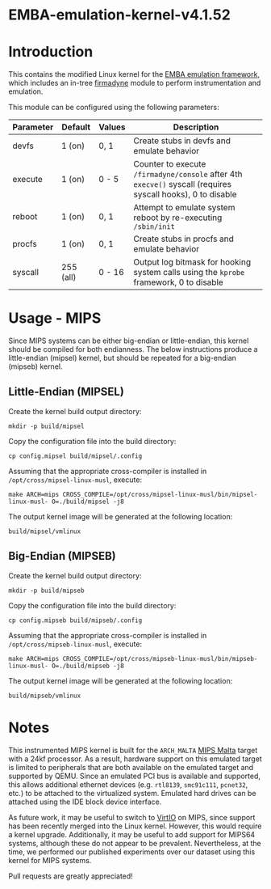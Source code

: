# EMBA-emulation-kernel-v4.1.52

Introduction
============

This contains the modified Linux kernel for the [EMBA emulation framework](https://github.com/e-m-b-a/emba/wiki/System-emulation), which includes an in-tree [firmadyne](https://github.com/firmadyne/firmadyne) module to perform instrumentation and emulation.

This module can be configured using the following parameters:

| Parameter | Default   | Values | Description |
| --------- | --------- | ------ | ----------- |
| devfs     | 1 (on)    | 0, 1   | Create stubs in devfs and emulate behavior |
| execute   | 1 (on)    | 0 - 5  | Counter to execute `/firmadyne/console` after 4th `execve()` syscall (requires syscall hooks), 0 to disable |
| reboot    | 1 (on)    | 0, 1   | Attempt to emulate system reboot by re-executing `/sbin/init` |
| procfs    | 1 (on)    | 0, 1   | Create stubs in procfs and emulate behavior |
| syscall   | 255 (all) | 0 - 16 | Output log bitmask for hooking system calls using the `kprobe` framework, 0 to disable |

Usage - MIPS
============

Since MIPS systems can be either big-endian or little-endian, this kernel should be compiled for both endianness. The below instructions produce a little-endian (mipsel) kernel, but should be repeated for a big-endian (mipseb) kernel.

Little-Endian (MIPSEL)
----------------------

Create the kernel build output directory:

`mkdir -p build/mipsel`

Copy the configuration file into the build directory:

`cp config.mipsel build/mipsel/.config`

Assuming that the appropriate cross-compiler is installed in `/opt/cross/mipsel-linux-musl`, execute:

`make ARCH=mips CROSS_COMPILE=/opt/cross/mipsel-linux-musl/bin/mipsel-linux-musl- O=./build/mipsel -j8`

The output kernel image will be generated at the following location:

`build/mipsel/vmlinux`

Big-Endian (MIPSEB)
-------------------

Create the kernel build output directory:

`mkdir -p build/mipseb`

Copy the configuration file into the build directory:

`cp config.mipseb build/mipseb/.config`

Assuming that the appropriate cross-compiler is installed in `/opt/cross/mipseb-linux-musl`, execute:

`make ARCH=mips CROSS_COMPILE=/opt/cross/mipseb-linux-musl/bin/mipseb-linux-musl- O=./build/mipseb -j8`

The output kernel image will be generated at the following location:

`build/mipseb/vmlinux`

Notes
=====

This instrumented MIPS kernel is built for the `ARCH_MALTA`
[MIPS Malta](http://wiki.qemu.org/download/qemu-doc.html#MIPS-System-emulator)
target with a 24kf processor. As a result, hardware support on this
emulated target is limited to peripherals that are both available on the
emulated target and supported by QEMU. Since an emulated PCI bus is available
and supported, this allows additional ethernet devices (e.g. `rtl8139`, 
`smc91c111`, `pcnet32`, etc.) to be attached to the virtualized system. 
Emulated hard drives can be attached using the IDE block device interface.

As future work, it may be useful to switch to
[VirtIO](http://wiki.libvirt.org/page/Virtio) on MIPS, since support has been
recently merged into the Linux kernel. However, this would require a kernel
upgrade. Additionally, it may be useful to add support for MIPS64 systems,
although these do not appear to be prevalent. Nevertheless, at the time, we
performed our published experiments over our dataset using this kernel for
MIPS systems.

Pull requests are greatly appreciated!

